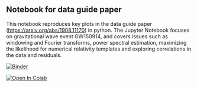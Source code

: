 ## Notebook for data guide paper

This notebook reproduces key plots in the data guide paper (https://arxiv.org/abs/1908.11170) in python. The Jupyter Notebook focuses on gravitational wave event GW150914, and covers issues such as windowing and Fourier transforms, power spectral estimation, maximizing the likelihood for numerical relativity templates and exploring correlations in the data and residuals.


[![Binder](https://mybinder.org/badge_logo.svg)](https://mybinder.org/v2/gh/losc-tutorial/Data_Guide/master?filepath=Guide_Notebook.ipynb)

[![Open In Colab](https://colab.research.google.com/assets/colab-badge.svg)](https://colab.research.google.com/github/losc-tutorial/Data_Guide/blob/master/Guide_Notebook.ipynb)
